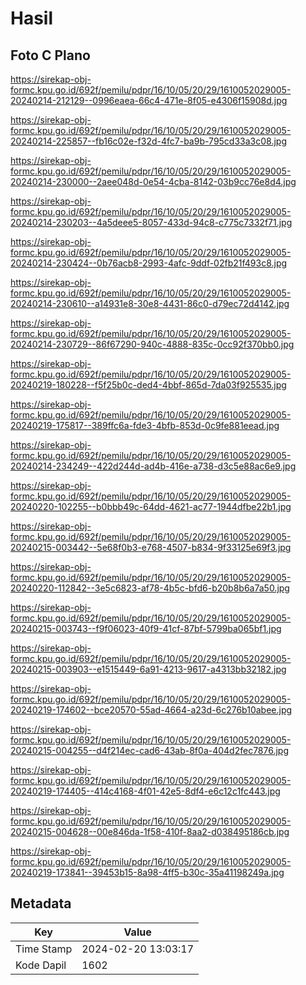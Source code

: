 # Hasil

## Foto C Plano

https://sirekap-obj-formc.kpu.go.id/692f/pemilu/pdpr/16/10/05/20/29/1610052029005-20240214-212129--0996eaea-66c4-471e-8f05-e4306f15908d.jpg

https://sirekap-obj-formc.kpu.go.id/692f/pemilu/pdpr/16/10/05/20/29/1610052029005-20240214-225857--fb16c02e-f32d-4fc7-ba9b-795cd33a3c08.jpg

https://sirekap-obj-formc.kpu.go.id/692f/pemilu/pdpr/16/10/05/20/29/1610052029005-20240214-230000--2aee048d-0e54-4cba-8142-03b9cc76e8d4.jpg

https://sirekap-obj-formc.kpu.go.id/692f/pemilu/pdpr/16/10/05/20/29/1610052029005-20240214-230203--4a5deee5-8057-433d-94c8-c775c7332f71.jpg

https://sirekap-obj-formc.kpu.go.id/692f/pemilu/pdpr/16/10/05/20/29/1610052029005-20240214-230424--0b76acb8-2993-4afc-9ddf-02fb21f493c8.jpg

https://sirekap-obj-formc.kpu.go.id/692f/pemilu/pdpr/16/10/05/20/29/1610052029005-20240214-230610--a14931e8-30e8-4431-86c0-d79ec72d4142.jpg

https://sirekap-obj-formc.kpu.go.id/692f/pemilu/pdpr/16/10/05/20/29/1610052029005-20240214-230729--86f67290-940c-4888-835c-0cc92f370bb0.jpg

https://sirekap-obj-formc.kpu.go.id/692f/pemilu/pdpr/16/10/05/20/29/1610052029005-20240219-180228--f5f25b0c-ded4-4bbf-865d-7da03f925535.jpg

https://sirekap-obj-formc.kpu.go.id/692f/pemilu/pdpr/16/10/05/20/29/1610052029005-20240219-175817--389ffc6a-fde3-4bfb-853d-0c9fe881eead.jpg

https://sirekap-obj-formc.kpu.go.id/692f/pemilu/pdpr/16/10/05/20/29/1610052029005-20240214-234249--422d244d-ad4b-416e-a738-d3c5e88ac6e9.jpg

https://sirekap-obj-formc.kpu.go.id/692f/pemilu/pdpr/16/10/05/20/29/1610052029005-20240220-102255--b0bbb49c-64dd-4621-ac77-1944dfbe22b1.jpg

https://sirekap-obj-formc.kpu.go.id/692f/pemilu/pdpr/16/10/05/20/29/1610052029005-20240215-003442--5e68f0b3-e768-4507-b834-9f33125e69f3.jpg

https://sirekap-obj-formc.kpu.go.id/692f/pemilu/pdpr/16/10/05/20/29/1610052029005-20240220-112842--3e5c6823-af78-4b5c-bfd6-b20b8b6a7a50.jpg

https://sirekap-obj-formc.kpu.go.id/692f/pemilu/pdpr/16/10/05/20/29/1610052029005-20240215-003743--f9f06023-40f9-41cf-87bf-5799ba065bf1.jpg

https://sirekap-obj-formc.kpu.go.id/692f/pemilu/pdpr/16/10/05/20/29/1610052029005-20240215-003903--e1515449-6a91-4213-9617-a4313bb32182.jpg

https://sirekap-obj-formc.kpu.go.id/692f/pemilu/pdpr/16/10/05/20/29/1610052029005-20240219-174602--bce20570-55ad-4664-a23d-6c276b10abee.jpg

https://sirekap-obj-formc.kpu.go.id/692f/pemilu/pdpr/16/10/05/20/29/1610052029005-20240215-004255--d4f214ec-cad6-43ab-8f0a-404d2fec7876.jpg

https://sirekap-obj-formc.kpu.go.id/692f/pemilu/pdpr/16/10/05/20/29/1610052029005-20240219-174405--414c4168-4f01-42e5-8df4-e6c12c1fc443.jpg

https://sirekap-obj-formc.kpu.go.id/692f/pemilu/pdpr/16/10/05/20/29/1610052029005-20240215-004628--00e846da-1f58-410f-8aa2-d038495186cb.jpg

https://sirekap-obj-formc.kpu.go.id/692f/pemilu/pdpr/16/10/05/20/29/1610052029005-20240219-173841--39453b15-8a98-4ff5-b30c-35a41198249a.jpg


## Metadata

| Key        | Value               |
| ---------- | ------------------- |
| Time Stamp | 2024-02-20 13:03:17 |
| Kode Dapil | 1602                |



